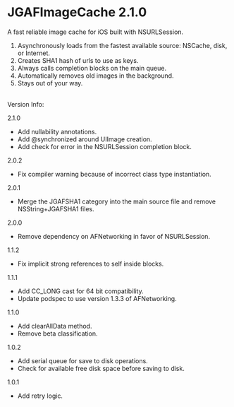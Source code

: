 JGAFImageCache 2.1.0
==============

A fast reliable image cache for iOS built with NSURLSession.

1. Asynchronously loads from the fastest available source: NSCache, disk, or Internet.
1. Creates SHA1 hash of urls to use as keys.
1. Always calls completion blocks on the main queue.
1. Automatically removes old images in the background.
1. Stays out of your way.

<br>
Version Info:

2.1.0
 - Add nullability annotations.
 - Add @synchronized around UIImage creation.
 - Add check for error in the NSURLSession completion block.

2.0.2
 - Fix compiler warning because of incorrect class type instantiation.

2.0.1
 - Merge the JGAFSHA1 category into the main source file and remove NSString+JGAFSHA1 files.

2.0.0
 - Remove dependency on AFNetworking in favor of NSURLSession.

1.1.2
 - Fix implicit strong references to self inside blocks.

1.1.1
 - Add CC_LONG cast for 64 bit compatibility.
 - Update podspec to use version 1.3.3 of AFNetworking.

1.1.0
 - Add clearAllData method.
 - Remove beta classification.

1.0.2
 - Add serial queue for save to disk operations.
 - Check for available free disk space before saving to disk.

1.0.1
  - Add retry logic.
